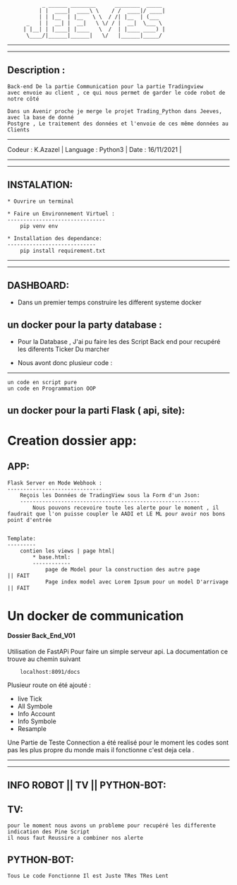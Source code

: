 		       _ ______ ________      ________  _____ 
		      | |  ____|  ____\ \    / /  ____|/ ____|
		      | | |__  | |__   \ \  / /| |__  | (___  
		  _   | |  __| |  __|   \ \/ / |  __|  \___ \ 
		 | |__| | |____| |____   \  /  | |____ ____) |
		  \____/|______|______|   \/   |______|_____/ 
		                                              
________________________________________________________________________________________________
________________________________________________________________________________________________

Description : 
-------------
	Back-end De la partie Communication pour la partie Tradingview
	avec envoie au client , ce qui nous permet de garder le code robot de notre côté
	
	Dans un Avenir proche je merge le projet Trading_Python dans Jeeves, avec la base de donné 
	Postgre , Le traitement des données et l'envoie de ces même données au Clients
-----------------------
Codeur   : K.Azazel   |
Language : Python3    |
Date     : 16/11/2021 |
________________________________________________________________________________________________
________________________________________________________________________________________________

INSTALATION:
-----------
	* Ouvrire un terminal 
	
	* Faire un Environnement Virtuel :
	-------------------------------
		pip venv env

	* Installation des dependance:
	----------------------------
		pip install requirement.txt


________________________________________________________________________________________________
________________________________________________________________________________________________

DASHBOARD:
----------
* Dans un premier temps construire les different systeme docker 



un docker pour la party database :
----------------------------------
* Pour la Database , J'ai pu faire les des Script Back end pour recupéré les diferents Ticker Du marcher

* Nous avont donc plusieur code :
-------------------------------
	un code en script pure 
	un code en Programmation OOP


un docker pour la parti Flask ( api, site):
-------------------------------------------
	
Creation dossier app:
=====================
APP:
----
	Flask Server en Mode Webhook :
	------------------------------
		Reçois les Données de TradingView sous la Form d'un Json:
		---------------------------------------------------------
			Nous pouvons recevoire toute les alerte pour le moment , il faudrait que l'on puisse coupler le AADI et LE ML pour avoir nos bons point d'entrée


	Template:
	---------
		contien les views | page html|
			* base.html:
			------------
				page de Model pour la construction des autre page 				|| FAIT 
				Page index model avec Lorem Ipsum pour un model D'arrivage		|| FAIT 





# Un docker de communication 

#### Dossier Back_End_V01
Utilisation de FastAPi Pour faire un simple serveur api. La documentation ce trouve au chemin suivant 

		localhost:8091/docs

Plusieur route on été ajouté : 
* live Tick
* All Symbole
* Info Account
* Info Symbole
* Resample 

Une Partie de Teste Connection a été realisé 
pour le moment les codes sont pas les plus propre du monde 
mais il fonctionne c'est deja cela . 

________________________________________________________________________________________________
________________________________________________________________________________________________

INFO ROBOT || TV || PYTHON-BOT:
-------------------------------

TV:
---
	pour le moment nous avons un probleme pour recupéré les differente indication des Pine Script
	il nous faut Reussire a combiner nos alerte

PYTHON-BOT:
-----------
	Tous Le code Fonctionne Il est Juste TRes TRes Lent 